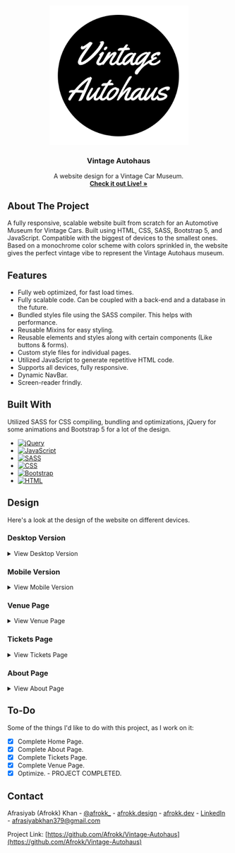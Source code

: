 <br />
<div align="center">
  <a href="https://afrokk.github.io/Vintage-Autohaus/">
    <img src="images/logo.png" alt="Logo" width="315" height="315">
  </a>

  <h3 align="center">Vintage Autohaus</h3>

  <p align="center">
    A website design for a Vintage Car Museum.
    <br />
    <a href="https://afrokk.github.io/Vintage-Autohaus/" target="_blank"><strong>Check it out Live! »</strong></a>
    <br />
  </p>
</div>

## About The Project

A fully responsive, scalable website built from scratch for an Automotive Museum for Vintage Cars. Built using HTML, CSS, SASS, Bootstrap 5, and JavaScript. Compatible with the biggest of devices to the smallest ones. Based on a monochrome color scheme with colors sprinkled in, the website gives the perfect vintage vibe to represent the Vintage Autohaus museum.

## Features

* Fully web optimized, for fast load times.
* Fully scalable code. Can be coupled with a back-end and a database in the future.
* Bundled styles file using the SASS compiler. This helps with performance.
* Reusable Mixins for easy styling.
* Reusable elements and styles along with certain components (Like buttons & forms).
* Custom style files for individual pages. 
* Utilized JavaScript to generate repetitive HTML code.
* Supports all devices, fully responsive.
* Dynamic NavBar.
* Screen-reader frindly.

## Built With

Utilized SASS for CSS compiling, bundling and optimizations, jQuery for some animations and Bootstrap 5 for a lot of the design.

* [![jQuery][jQuery.com]][jQuery-url]
* [![JavaScript][JavaScript.com]][JavaScript-url]
* [![SASS][SASS.com]][SASS-url]
* [![CSS][CSS.com]][CSS-url]
* [![Bootstrap][Bootstrap.com]][Bootstrap-url]
* [![HTML][html.com]][html-url]

## Design
Here's a look at the design of the website on different devices.

### Desktop Version
<details>
  <summary>View Desktop Version</summary>
  <h4 align="center"> View it LIVE by clicking <a href="https://afrokk.github.io/Vintage-Autohaus/" target="_blank">here</a></h4>
  <p align="center">
    <img src="images/DesktopPreview.png">
  </p>
</details>

### Mobile Version
<details>
  <summary>View Mobile Version</summary>
  <h4 align="center"> View it LIVE by clicking <a href="https://afrokk.github.io/Vintage-Autohaus/" target="_blank">here</a></h4>
  <p align="center">
    <img src="images/MobilePreview.png">
  </p>
</details>

### Venue Page
<details>
  <summary>View Venue Page</summary>
  <h4 align="center"> View it LIVE by clicking <a href="https://afrokk.github.io/Vintage-Autohaus/pages/venue.html" target="_blank">here</a></h4>
  <p align="center">
    <img src="images/venue-page.png">
  </p>
</details>

### Tickets Page
<details>
  <summary>View Tickets Page</summary>
  <h4 align="center"> View it LIVE by clicking <a href="https://afrokk.github.io/Vintage-Autohaus/pages/tickets.html" target="_blank">here</a></h4>
  <p align="center">
    <img src="images/tickets-page.png">
  </p>
</details>

### About Page
<details>
  <summary>View About Page</summary>
  <h4 align="center"> View it LIVE by clicking <a href="https://afrokk.github.io/Vintage-Autohaus/pages/about.html" target="_blank">here</a></h4>
  <p align="center">
    <img src="images/about-page.png">
  </p>
</details>

## To-Do
Some of the things I'd like to do with this project, as I work on it:

- [x] Complete Home Page.
- [x] Complete About Page. 
- [x] Complete Tickets Page.
- [x] Complete Venue Page. 
- [x] Optimize. - PROJECT COMPLETED.

## Contact

Afrasiyab (Afrokk) Khan - [@afrokk_](https://www.instagram.com/afrokk_/) - [afrokk.design](https://afrokk.design/) - [afrokk.dev](https://afrokk.dev/) - [LinkedIn](https://www.linkedin.com/in/afrasiyab-k/) - afrasiyabkhan379@gmail.com

Project Link: [https://github.com/Afrokk/Vintage-Autohaus](https://github.com/Afrokk/Vintage-Autohaus)

[product-screenshot]: images/logo.png
[Bootstrap.com]: https://img.shields.io/badge/Bootstrap-563D7C?style=for-the-badge&logo=bootstrap&logoColor=white
[Bootstrap-url]: https://getbootstrap.com
[html.com]: https://img.shields.io/static/v1?style=for-the-badge&message=HTML5&color=E34F26&logo=HTML5&logoColor=FFFFFF&label=
[html-url]: https://en.wikipedia.org/wiki/HTML
[SASS.com]: https://img.shields.io/static/v1?style=for-the-badge&message=Sass&color=CC6699&logo=Sass&logoColor=FFFFFF&label=
[SASS-url]: https://sass-lang.com/
[CSS.com]: https://img.shields.io/static/v1?style=for-the-badge&message=CSS3&color=1572B6&logo=CSS3&logoColor=FFFFFF&label=
[CSS-url]: https://developer.mozilla.org/en-US/docs/Web/CSS
[jQuery.com]: https://img.shields.io/static/v1?style=for-the-badge&message=jQuery&color=0769AD&logo=jQuery&logoColor=FFFFFF&label=
[jQuery-url]: https://jquery.com/
[JavaScript.com]: https://img.shields.io/badge/javascript-%23323330.svg?style=for-the-badge&logo=javascript&logoColor=%23F7DF1E
[JavaScript-url]: https://www.javascript.com/
